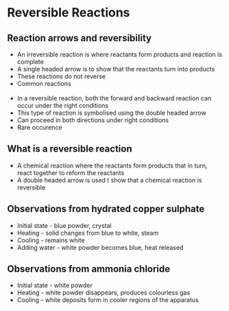 # Reversible Reactions

## Reaction arrows and reversibility

- An irreversible reaction is where reactants form products and reaction is complete
- A single headed arrow is to show that the reactants turn into products
- These reactions do not reverse
- Common reactions
<br/><br/>
- In a reversible reaction, both the forward and backward reaction can occur under the right conditions
- This type of reaction is symbolised using the double headed arrow
- Can proceed in both directions under right conditions
- Rare occurence

## What is a reversible reaction

- A chemical reaction where the reactants form products that in turn, react together to reform the reactants
- A double headed arrow is used t show that a chemical reaction is reversible

## Observations from hydrated copper sulphate

- Initial state - blue powder, crystal
- Heating       - solid changes from blue to white, steam
- Cooling       - remains white
- Adding water  - white powder becomes blue, heat released

## Observations from ammonia chloride

- Initial state - white powder
- Heating       - white powder disappears, produces colourless gas
- Cooling       - white deposits form in cooler regions of the apparatus
